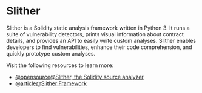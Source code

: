 # Slither

Slither is a Solidity static analysis framework written in Python 3. It runs a suite of vulnerability detectors, prints visual information about contract details, and provides an API to easily write custom analyses. Slither enables developers to find vulnerabilities, enhance their code comprehension, and quickly prototype custom analyses.

Visit the following resources to learn more:

- [@opensource@Slither, the Solidity source analyzer](https://github.com/crytic/slither)
- [@article@Slither Framework](https://blog.trailofbits.com/2018/10/19/slither-a-solidity-static-analysis-framework/)
